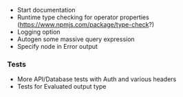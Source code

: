 - Start documentation
- Runtime type checking for operator properties (https://www.npmjs.com/package/type-check?)
- Logging option
- Autogen some massive query expression
- Specify node in Error output

### Tests

- More API/Database tests with Auth and various headers
- Tests for Evaluated output type
